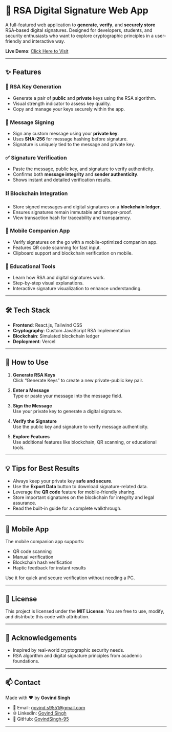 # 🔐 RSA Digital Signature Web App

A full-featured web application to **generate**, **verify**, and **securely store** RSA-based digital signatures. Designed for developers, students, and security enthusiasts who want to explore cryptographic principles in a user-friendly and interactive way.

**Live Demo**: [Click Here to Visit](https://v0-frontend-redesign-six.vercel.app/)

---

## ✨ Features

### 🔑 RSA Key Generation
- Generate a pair of **public** and **private** keys using the RSA algorithm.
- Visual strength indicator to assess key quality.
- Copy and manage your keys securely within the app.

### 📝 Message Signing
- Sign any custom message using your **private key**.
- Uses **SHA-256** for message hashing before signature.
- Signature is uniquely tied to the message and private key.

### ✅ Signature Verification
- Paste the message, public key, and signature to verify authenticity.
- Confirms both **message integrity** and **sender authenticity**.
- Shows instant and detailed verification results.

### ⛓️ Blockchain Integration
- Store signed messages and digital signatures on a **blockchain ledger**.
- Ensures signatures remain immutable and tamper-proof.
- View transaction hash for traceability and transparency.

### 📱 Mobile Companion App
- Verify signatures on the go with a mobile-optimized companion app.
- Features QR code scanning for fast input.
- Clipboard support and blockchain verification on mobile.

### 📘 Educational Tools
- Learn how RSA and digital signatures work.
- Step-by-step visual explanations.
- Interactive signature visualization to enhance understanding.

---

## 🛠️ Tech Stack

- **Frontend**: React.js, Tailwind CSS
- **Cryptography**: Custom JavaScript RSA Implementation
- **Blockchain**: Simulated blockchain ledger
- **Deployment**: Vercel

---

## 🚀 How to Use

1. **Generate RSA Keys**  
   Click “Generate Keys” to create a new private-public key pair.

2. **Enter a Message**  
   Type or paste your message into the message field.

3. **Sign the Message**  
   Use your private key to generate a digital signature.

4. **Verify the Signature**  
   Use the public key and signature to verify message authenticity.

5. **Explore Features**  
   Use additional features like blockchain, QR scanning, or educational tools.

---

## 💡 Tips for Best Results

- Always keep your private key **safe and secure**.
- Use the **Export Data** button to download signature-related data.
- Leverage the **QR code** feature for mobile-friendly sharing.
- Store important signatures on the blockchain for integrity and legal assurance.
- Read the built-in guide for a complete walkthrough.

---

## 📱 Mobile App

The mobile companion app supports:

- QR code scanning
- Manual verification
- Blockchain hash verification
- Haptic feedback for instant results

Use it for quick and secure verification without needing a PC.

---

## 📄 License

This project is licensed under the **MIT License**. You are free to use, modify, and distribute this code with attribution.

---

## 🙌 Acknowledgements

- Inspired by real-world cryptographic security needs.
- RSA algorithm and digital signature principles from academic foundations.

---

## 📫 Contact

Made with ❤️ by **Govind Singh**

- 📧 Email: [govind.s9551@gmail.com](mailto:govind.s9551@gmail.com)  
- 🌐 LinkedIn: [Govind Singh](https://www.linkedin.com/in/govindsingh95/)  
- 🐙 GitHub: [GovindSingh-95](https://github.com/GovindSingh-95)

---
